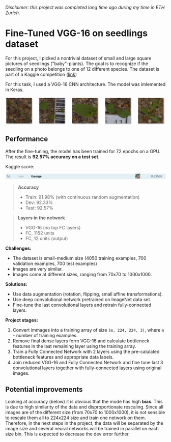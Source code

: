 _Disclaimer: this project was completed long time ago during my time in ETH Zurich._

# Fine-Tuned VGG-16 on seedlings dataset

For this project, I picked a nontrivial dataset of small and large square pictures of seedlings ("baby"-plants). The goal is to recognize if the seedling on a photo belongs to one of 12 different species. The dataset is part of a Kaggle competition ([link](https://www.kaggle.com/c/plant-seedlings-classification))

For this task, I used a VGG-16 CNN architecture. The model was imlemented in Keras.

<div>
<img src="data_example.png">
</div>

## Performance

After the fine-tuning, the model has been trained for 72 epochs on a GPU. The result is **92.57% accuracy on a test set**.

Kaggle score:
<div>
<img src="results/kaggle_score.png">
</div>

> **Accuracy**
> - Train:  91.98% (with continuous random augmentation)
> - Dev:    92.33%
> - Test:   92.57%

> **Layers in the network**
> - VGG-16 (no top FC layers)
> - FC, 1152 units
> - FC, 12 units (output)

**Challenges:**

- The dataset is small-medium size (4050 training examples, 700 validation examples, 700 test examples)
- Images are very similar.
- Images come at different sizes, ranging from 70x70 to 1000x1000.

**Solutions:**

- Use data augmentation (rotation, flipping, small affine transformations).
- Use deep convolutional network pretrained on ImageNet data set.
- Fine-tune the last convolutional layers and retrain fully-connected layers.

**Project stages:**

1. Convert immages into a training array of size ```(m, 224, 224, 3)```, where ```m``` - number of training examples.
2. Remove final dense layers form VGG-16 and calculate bottleneck features in the last remaining layer using the training array.
3. Train a Fully Connected Network with 2 layers using the pre-calulated bottleneck features and appropriate data labels.
4. Join reduced VGG-16 and Fully Connected Network and fine tune last 3 convolutional layers together with fully-connected layers using original images.

## Potential improvements
Looking at accuracy (below) it is obvious that the mode has high **bias**. This is due to high similarity of the data and disproportionate rescaling. Since all images are of the different size (from 70x70 to 1000x1000), it is not sensible to rescale them all to 224x224 size and train one network on them. Therefore, in the next steps in the project, the data will be separated by the image size and several neural networks will be trained in parallel on each size bin. This is expected to decrease the dev error further.
